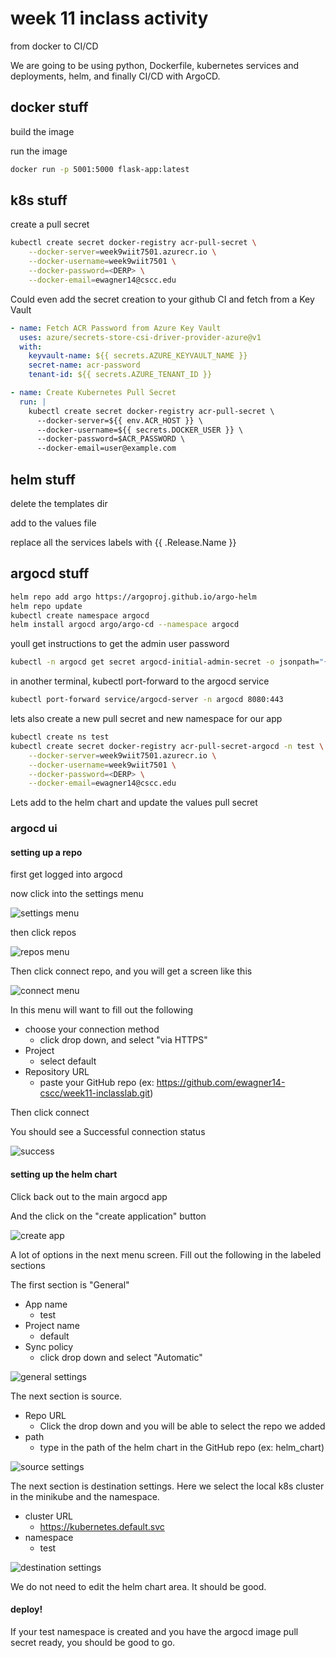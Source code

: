 # week 11 inclass activity

from docker to CI/CD

We are going to be using python, Dockerfile, kubernetes services and deployments, helm, and finally CI/CD with ArgoCD.

## docker stuff

build the image

run the image

```bash
docker run -p 5001:5000 flask-app:latest
```

## k8s stuff

create a pull secret

```bash
kubectl create secret docker-registry acr-pull-secret \
    --docker-server=week9wiit7501.azurecr.io \
    --docker-username=week9wiit7501 \
    --docker-password=<DERP> \
    --docker-email=ewagner14@cscc.edu
```

Could even add the secret creation to your github CI and fetch from a Key Vault

```yaml
- name: Fetch ACR Password from Azure Key Vault
  uses: azure/secrets-store-csi-driver-provider-azure@v1
  with:
    keyvault-name: ${{ secrets.AZURE_KEYVAULT_NAME }}
    secret-name: acr-password
    tenant-id: ${{ secrets.AZURE_TENANT_ID }}

- name: Create Kubernetes Pull Secret
  run: |
    kubectl create secret docker-registry acr-pull-secret \
      --docker-server=${{ env.ACR_HOST }} \
      --docker-username=${{ secrets.DOCKER_USER }} \
      --docker-password=$ACR_PASSWORD \
      --docker-email=user@example.com
```

## helm stuff

delete the templates dir

add to the values file

replace all the services labels with {{ .Release.Name }}

## argocd stuff

```bash
helm repo add argo https://argoproj.github.io/argo-helm
helm repo update
kubectl create namespace argocd
helm install argocd argo/argo-cd --namespace argocd


```


youll get instructions to get the admin user password

```bash
kubectl -n argocd get secret argocd-initial-admin-secret -o jsonpath="{.data.password}" | base64 -d
```

in another terminal, kubectl port-forward to the argocd service

```bash
kubectl port-forward service/argocd-server -n argocd 8080:443
```

lets also create a new pull secret and new namespace for our app

```bash
kubectl create ns test
kubectl create secret docker-registry acr-pull-secret-argocd -n test \
    --docker-server=week9wiit7501.azurecr.io \
    --docker-username=week9wiit7501 \
    --docker-password=<DERP> \
    --docker-email=ewagner14@cscc.edu

```

Lets add to the helm chart and update the values pull secret

### argocd ui

#### setting up a repo

first get logged into argocd

now click into the settings menu

![settings menu](./static/settings.png)

then click repos

![repos menu](./static/repos.png)

Then click connect repo, and you will get a screen like this

![connect menu](./static/connect.png)

In this menu will want to fill out the following

- choose your connection method
  - click drop down, and select "via HTTPS"
- Project
  - select default
- Repository URL
  - paste your GitHub repo (ex: https://github.com/ewagner14-cscc/week11-inclasslab.git)

Then click connect

You should see a Successful connection status

![success](./static/yay.png)

#### setting up the helm chart

Click back out to the main argocd app

And the click on the "create application" button

![create app](./static/createapp.png)

A lot of options in the next menu screen. Fill out the following in the labeled sections

The first section is "General"

- App name
  - test
- Project name
  - default
- Sync policy
  - click drop down and select "Automatic"

![general settings](./static/gensettings.png)

The next section is source.

- Repo URL
  - Click the drop down and you will be able to select the repo we added
- path
  - type in the path of the helm chart in the GitHub repo (ex: helm_chart)

![source settings](./static/sourcesettings.png)

The next section is destination settings. Here we select the local k8s cluster in the minikube and the namespace.

- cluster URL
  - https://kubernetes.default.svc
- namespace
  - test

![destination settings](./static/destsettings.png)

We do not need to edit the helm chart area. It should be good.

#### deploy!

If your test namespace is created and you have the argocd image pull secret ready, you should be good to go.